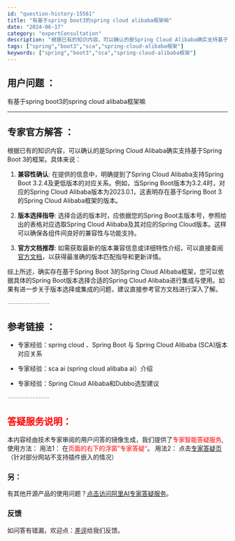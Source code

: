 ```yaml
---
id: "question-history-15561"
title: "有基于spring boot3的spring cloud alibaba框架嘛"
date: "2024-06-17"
category: "expertConsultation"
description: "根据已有的知识内容，可以确认的是Spring Cloud Alibaba确实支持基于Spring Boot 3的框架。具体来说：1. **兼容性确认**: 在提供的信息中，明确提到了Spring Cloud Alibaba支持Spring Boot 3.2.4及更低版本的对应关系。例如，当Sprin"
tags: ["spring","boot3","sca","spring-cloud-alibaba框架"]
keywords: ["spring","boot3","sca","spring-cloud-alibaba框架"]
---
```


## 用户问题 ： 
 有基于spring boot3的spring cloud alibaba框架嘛  

---------------
## 专家官方解答 ：

根据已有的知识内容，可以确认的是Spring Cloud Alibaba确实支持基于Spring Boot 3的框架。具体来说：

1. **兼容性确认**: 在提供的信息中，明确提到了Spring Cloud Alibaba支持Spring Boot 3.2.4及更低版本的对应关系。例如，当Spring Boot版本为3.2.4时，对应的Spring Cloud Alibaba版本为2023.0.1，这表明存在基于Spring Boot 3的Spring Cloud Alibaba框架的版本。

2. **版本选择指导**: 选择合适的版本时，应依据您的Spring Boot主版本号，参照给出的表格对应选取Spring Cloud Alibaba及其对应的Spring Cloud版本。这样可以确保各组件间良好的兼容性与功能支持。

3. **官方文档推荐**: 如需获取最新的版本兼容信息或详细特性介绍，可以直接查阅[官方文档](https://sca.aliyun.com/docs/2023/overview/version-explain/)，以获得最准确的版本匹配指导和更新详情。

综上所述，确实存在基于Spring Boot 3的Spring Cloud Alibaba框架，您可以依据具体的Spring Boot版本选择合适的Spring Cloud Alibaba进行集成与使用。如果有进一步关于版本选择或集成的问题，建议直接参考官方文档进行深入了解。


<font color="#949494">---------------</font> 


## 参考链接 ：

* 专家经验：spring cloud 、Spring Boot 与 Spring Cloud Alibaba (SCA)版本对应关系 
 
 * 专家经验：sca ai (spring cloud alibaba ai）介绍 
 
 * 专家经验：Spring Cloud Alibaba和Dubbo选型建议 


 <font color="#949494">---------------</font> 
 


## <font color="#FF0000">答疑服务说明：</font> 

本内容经由技术专家审阅的用户问答的镜像生成，我们提供了<font color="#FF0000">专家智能答疑服务</font>,使用方法：
用法1： 在<font color="#FF0000">页面的右下的浮窗”专家答疑“</font>。
用法2： 点击[专家答疑页](https://answer.opensource.alibaba.com/docs/intro)（针对部分网站不支持插件嵌入的情况）
### 另：


有其他开源产品的使用问题？[点击访问阿里AI专家答疑服务](https://answer.opensource.alibaba.com/docs/intro)。
### 反馈
如问答有错漏，欢迎点：[差评](https://ai.nacos.io/user/feedbackByEnhancerGradePOJOID?enhancerGradePOJOId=15586)给我们反馈。

